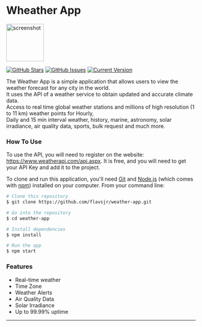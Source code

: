 # Wheather App

<img src="https://i.imgur.com/MrxTyC8.png" alt="screenshot" width="100"/><br>

[![GitHub Stars](https://img.shields.io/github/stars/flavsjr/weather-app.svg)](https://github.com/flavsjr/weather-app/stargazers) [![GitHub Issues](https://img.shields.io/github/issues/flavsjr/weather-app.svg)](https://github.com/flavsjr/weather-app/issues) [![Current Version](https://img.shields.io/badge/version-1.0.0-green.svg)](https://github.com/IgorAntun/node-chat)


The Weather App is a simple application that allows users to view the weather forecast for any city in the world.<br> It uses the API of a weather service to obtain updated and accurate climate data.<br> Access to real time global weather stations and millions of high resolution (1 to 11 km) weather points for Hourly,<br> Daily and 15 min interval weather, history, marine, astronomy, solar irradiance, air quality data, sports, bulk request and much more.

### How To Use

To use the API, you will need to register on the website: https://www.weatherapi.com/api.aspx. It is free, and you will need to get your API Key and add it to the project.

To clone and run this application, you'll need [Git](https://git-scm.com) and [Node.js](https://nodejs.org/en/download/) (which comes with [npm](http://npmjs.com)) installed on your computer. From your command line:

```bash
# Clone this repository
$ git clone https://github.com/flavsjr/weather-app.git

# Go into the repository
$ cd weather-app

# Install dependencies
$ npm install

# Run the app
$ npm start
```

### Features

- Real-time weather
- Time Zone
- Weather Alerts
- Air Quality Data
- Solar Irradiance
- Up to 99.99% uptime

---